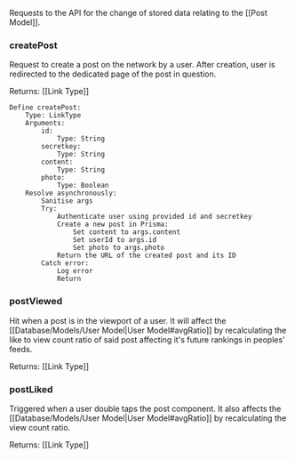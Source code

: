 
Requests to the API for the change of stored data relating to the [[Post Model]].


### createPost

Request to create a post on the network by a user. After creation, user is redirected to the dedicated page of the post in question.

Returns: [[Link Type]]

```plaintext
Define createPost:
    Type: LinkType
    Arguments:
        id:
            Type: String
        secretkey:
            Type: String
        content:
            Type: String
        photo:
            Type: Boolean
    Resolve asynchronously:
        Sanitise args
        Try:
            Authenticate user using provided id and secretkey
            Create a new post in Prisma:
                Set content to args.content
                Set userId to args.id
                Set photo to args.photo
            Return the URL of the created post and its ID
        Catch error:
            Log error
            Return
```


### postViewed 

Hit when a post is in the viewport of a user. It will affect the [[Database/Models/User Model|User Model#avgRatio]] by recalculating the like to view count ratio of said post affecting it's future rankings in peoples' feeds.

Returns: [[Link Type]]


### postLiked

Triggered when a user double taps the post component. It also affects the [[Database/Models/User Model|User Model#avgRatio]] by recalculating the view count ratio.

Returns: [[Link Type]]

